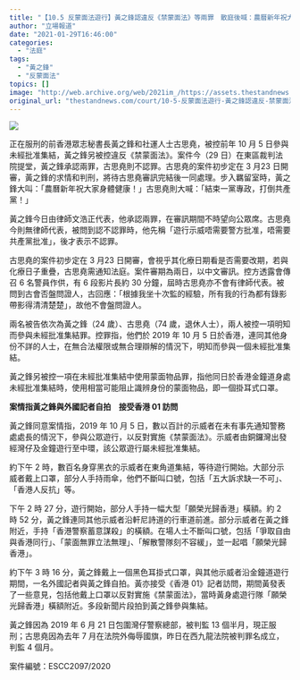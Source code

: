 ```yaml
---
title: "【10.5 反蒙面法遊行】黃之鋒認違反《禁蒙面法》等兩罪　散庭後喊：農曆新年祝大家身體健康"
author: "立場報道"
date: "2021-01-29T16:46:00"
categories:
  - "法庭"
tags:
  - "黃之鋒"
  - "反蒙面法"
topics: []
image: "http://web.archive.org/web/2021im_/https://assets.thestandnews.com/media/photos/20210129-0520copy_vqMA5_oUEgJSX.png"
original_url: "thestandnews.com/court/10-5-反蒙面法遊行-黃之鋒認違反-禁蒙面法-等兩罪-散庭後喊-農曆新年祝大家身體健康"
---
```

![](http://web.archive.org/web/2021im_/https://assets.thestandnews.com/media/photos/20210129-0520copy_vqMA5_oUEgJSX.png)

正在服刑的前香港眾志秘書長黃之鋒和社運人士古思堯，被控前年 10 月 5 日參與未經批准集結，黃之鋒另被控違反《禁蒙面法》。案件今（29 日）在東區裁判法院提堂，黃之鋒承認兩罪，古思堯則不認罪。古思堯的案件初步定在 3 月23 日開審，黃之鋒的求情和判刑，將待古思堯審訊完結後一同處理。步入羈留室時，黃之鋒大叫：「農曆新年祝大家身體健康！」古思堯則大喊：「結束一黨專政，打倒共產黨！」

黃之鋒今日由律師文浩正代表，他承認兩罪，在審訊期間不時望向公眾席。古思堯今則無律師代表，被問到認不認罪時，他先稱「遊行示威唔需要警方批准，唔需要共產黨批准」，後才表示不認罪。

古思堯的案件初步定在 3 月23 日開審，會視乎其化療日期看是否需要改期，若與化療日子重疊，古思堯需通知法庭。案件審期為兩日，以中文審訊。控方透露會傳召 6 名警員作供，有 6 段影片長約 30 分鐘，屆時古思堯亦不會有律師代表。被問到古會否盤問證人，古回應：「根據我坐十次監的經驗，所有我的行為都有錄影帶影得清清楚楚」，故他不會盤問證人。

兩名被告依次為黃之鋒（24 歲）、古思堯（74 歲，退休人士），兩人被控一項明知而參與未經批准集結罪。控罪指，他們於 2019 年 10 月 5 日於香港，連同其他身份不詳的人士，在無合法權限或無合理辯解的情況下，明知而參與一個未經批准集結。

黃之鋒另被控一項在未經批准集結中使用蒙面物品罪，指他同日於香港金鐘道身處未經批准集結時，使用相當可能阻止識辨身份的蒙面物品，即一個掛耳式口罩。

**案情指黃之鋒與外國記者自拍　接受香港 01 訪問**

黃之鋒同意案情指，2019 年 10 月 5 日，數以百計的示威者在未有事先通知警務處處長的情況下，參與公眾遊行，以反對實施《禁蒙面法》。示威者由銅鑼灣出發經灣仔及金鐘遊行至中環，該公眾遊行屬未經批准集結。

約下午 2 時，數百名身穿黑衣的示威者在東角道集結，等待遊行開始。大部分示威者戴上口罩，部分人手持雨傘，他們不斷叫口號，包括「五大訴求缺一不可」、「香港人反抗」等。

下午 2 時 27 分，遊行開始，部分人手持一幅大型「願榮光歸香港」橫額。約 2 時 52 分，黃之鋒連同其他示威者沿軒尼詩道的行車道前進。部分示威者在黃之鋒附近，手持「香港警察蓄意謀殺」的橫額。在場人士不斷叫口號，包括「爭取自由與香港同行」、「蒙面無罪立法無理」、「解散警隊刻不容緩」，並一起唱「願榮光歸香港」。

約下午 3 時 16 分，黃之鋒戴上一個黑色耳掛式口罩，與其他示威者沿金鐘道遊行期間，一名外國記者與黃之鋒自拍。黃亦接受《香港 01》記者訪問，期間黃發表了一些意見，包括他戴上口罩以反對實施《禁蒙面法》，當時黃身處遊行隊「願榮光歸香港」橫額附近。多段新聞片段拍到黃之鋒參與集結。  
  
黃之鋒因為 2019 年 6 月 21 日包圍灣仔警察總部，被判監 13 個半月，現正服刑；古思堯因為去年 7 月在法院外侮辱國旗，昨日在西九龍法院被判罪名成立，判監 4 個月。

案件編號：ESCC2097/2020